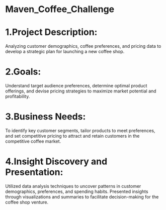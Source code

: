 # **Maven_Coffee_Challenge**
# 1.Project Description: 
Analyzing customer demographics, coffee preferences, and pricing data to develop a strategic plan for launching a new coffee shop.

# 2.Goals:
Understand target audience preferences, determine optimal product offerings, and devise pricing strategies to maximize market potential and profitability.

# 3.Business Needs:
To identify key customer segments, tailor products to meet preferences, and set competitive pricing to attract and retain customers in the competitive coffee market.

# 4.Insight Discovery and Presentation:
Utilized data analysis techniques to uncover patterns in customer demographics, preferences, and spending habits. Presented insights through visualizations and summaries to facilitate decision-making for the coffee shop venture.

